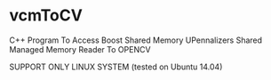 vcmToCV
=======
C++ Program To Access Boost Shared Memory 
UPennalizers Shared Managed Memory Reader To OPENCV

SUPPORT ONLY LINUX SYSTEM (tested on Ubuntu 14.04)
